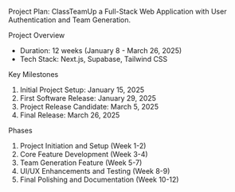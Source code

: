 
 Project Plan: ClassTeamUp a Full-Stack Web Application with User Authentication and Team Generation.

 Project Overview
- Duration: 12 weeks (January 8 - March 26, 2025)
- Tech Stack: Next.js, Supabase, Tailwind CSS

 Key Milestones
1. Initial Project Setup: January 15, 2025
2. First Software Release: January 29, 2025
3. Project Release Candidate: March 5, 2025
4. Final Release: March 26, 2025

 Phases
1. Project Initiation and Setup (Week 1-2)
2. Core Feature Development (Week 3-4)
3. Team Generation Feature (Week 5-7)
4. UI/UX Enhancements and Testing (Week 8-9)
5. Final Polishing and Documentation (Week 10-12)
